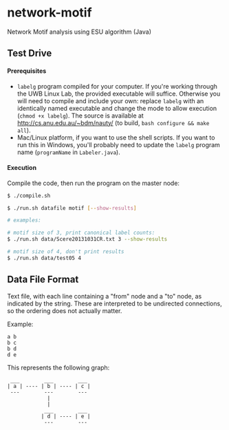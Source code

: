 network-motif
=============

Network Motif analysis using ESU algorithm (Java)

## Test Drive

#### Prerequisites

- `labelg` program compiled for your computer. If you're working through the UWB Linux Lab, the provided executable will suffice. Otherwise you will need to compile and include your own: replace `labelg` with an identically named executable and change the mode to allow execution (`chmod +x labelg`). The source is available at http://cs.anu.edu.au/~bdm/nauty/ (to build, `bash configure && make all`).
- Mac/Linux platform, if you want to use the shell scripts. If you want to run this in Windows, you'll probably need to update the `labelg` program name (`programName` in `Labeler.java`).

#### Execution

Compile the code, then run the program on the master node:
``` bash
$ ./compile.sh

$ ./run.sh datafile motif [--show-results]

# examples:

# motif size of 3, print canonical label counts:
$ ./run.sh data/Scere20131031CR.txt 3 --show-results

# motif size of 4, don't print results
$ ./run.sh data/test05 4
```

## Data File Format

Text file, with each line containing a "from" node and a "to" node, as indicated by the string. These are interpreted to be undirected connections, so the ordering does not actually matter.

Example:

```
a b
b c
b d
d e
```

This represents the following graph:

```
 ___        ___        ___
| a | ---- | b | ---- | c |
 ---        ---        ---
             |
             |
            ___        ___
           | d | ---- | e |
            ---        ---
```
